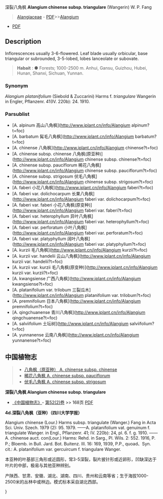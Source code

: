深裂八角枫 **Alangium chinense subsp. triangulare** (Wangerin) W. P. Fang

> [Alangiaceae](http://www.iplant.cn/info/Alangiaceae?t=foc) - [PDF](http://www.iplant.cn/foc/pdf/Alangiaceae.pdf)>>[Alangium](http://www.iplant.cn/info/Alangium?t=foc)
 - [PDF](http://www.iplant.cn/foc/pdf/Alangium.pdf)

## Description

Inflorescences usually 3-6-flowered. Leaf blade usually orbicular, base triangular or subrounded, 3-5-lobed, lobes lanceolate or subovate.


> **Habait** : 
>● Forests; 1000-2500 m. Anhui, Gansu, Guizhou, Hubei, Hunan, Shanxi, Sichuan, Yunnan.

### Synonym
*Alangium platanifolium* (Siebold & Zuccarini) Harms f. *triangulare* Wangerin in Engler, Pflanzenr. 41(IV. 220b): 24. 1910.

### Parsublist

* [A.  alpinum  高山八角枫](http://www.iplant.cn/info/Alangium alpinum?t=foc)
* [A.  barbatum  髯毛八角枫](http://www.iplant.cn/info/Alangium barbatum?t=foc)
* [A.  chinense  八角枫](http://www.iplant.cn/info/Alangium chinense?t=foc)
* [A.  chinense subsp. chinense  八角枫(原亚种)](http://www.iplant.cn/info/Alangium chinense subsp. chinense?t=foc)
* [A.  chinense subsp. pauciflorum  稀花八角枫](http://www.iplant.cn/info/Alangium chinense subsp. pauciflorum?t=foc)
* [A.  chinense subsp. strigosum  伏毛八角枫](http://www.iplant.cn/info/Alangium chinense subsp. strigosum?t=foc)
* [A.  faberi  小花八角枫](http://www.iplant.cn/info/Alangium faberi?t=foc)
* [A.  faberi var. dolichocarpum  长果八角枫](http://www.iplant.cn/info/Alangium faberi var. dolichocarpum?t=foc)
* [A.  faberi var. faberi  小花八角枫(原变种)](http://www.iplant.cn/info/Alangium faberi var. faberi?t=foc)
* [A.  faberi var. heterophyllum  异叶八角枫](http://www.iplant.cn/info/Alangium faberi var. heterophyllum?t=foc)
* [A.  faberi var. perforatum  小叶八角枫](http://www.iplant.cn/info/Alangium faberi var. perforatum?t=foc)
* [A.  faberi var. platyphyllum  阔叶八角枫](http://www.iplant.cn/info/Alangium faberi var. platyphyllum?t=foc)
* [A.  kurzii  毛八角枫](http://www.iplant.cn/info/Alangium kurzii?t=foc)
* [A.  kurzii var. handelii  云山八角枫](http://www.iplant.cn/info/Alangium kurzii var. handelii?t=foc)
* [A.  kurzii var. kurzii  毛八角枫(原变种)](http://www.iplant.cn/info/Alangium kurzii var. kurzii?t=foc)
* [A.  kwangsiense  广西八角枫](http://www.iplant.cn/info/Alangium kwangsiense?t=foc)
* [A.  platanifolium var. trilobum  三裂瓜木](http://www.iplant.cn/info/Alangium platanifolium var. trilobum?t=foc)
* [A.  premnifolium  日本八角枫](http://www.iplant.cn/info/Alangium premnifolium?t=foc)
* [A.  qingchuanense  青川八角枫](http://www.iplant.cn/info/Alangium qingchuanense?t=foc)
* [A.  salviifolium  土坛树](http://www.iplant.cn/info/Alangium salviifolium?t=foc)
* [A.  yunnanense  云南八角枫](http://www.iplant.cn/info/Alangium yunnanense?t=foc)

## 中国植物志

> * [八角枫（原亚种）  A.  chinense subsp. chinense](Alangium-chinense-subsp-chinense-八角枫(原亚种).md)
> * [稀花八角枫  A.  chinense subsp. pauciflorum](Alangium-chinense-subsp-pauciflorum-稀花八角枫.md)
> * [伏毛八角枫  A.  chinense subsp. strigosum](Alangium-chinense-subsp-strigosum-伏毛八角枫.md)


**深裂八角枫 Alangium chinense subsp. triangulare**

* [《中国植物志》](http://www.iplant.cn/frps)- [第52(2)卷](http://www.iplant.cn/frps/vol/52(2)) >> 168页 [PDF](http://www.iplant.cn/frps/pdf/52(2)/168.pdf)


**4d.深裂八角枫（亚种）（四川大学学报）**

Alangium chinense (Lour.) Harms subsp. triangulate (Wanger.) Fang in Acta Sci. Univ. Szech. 1979 (2): 95. 1979. ——A. platanifolium vat. genuinum f. triangulate Wanger. in Engl., Pflanzenr. 41; IV. 220b): 24, pl. 6. f. g. 1910. ——A. chinense auct. con(Lour.) Harms: Rehd. in Sarg., Pl. Wils. 2: 552. 1916, P. P.; Bloemb. in Bull. Jard. Bot. Buitenz. III. 16: 169, 1939, P.P., quoad、Syn. cit.: A. platanifolium var. gercuircum f. triangulare Wanger.

本亚种的叶基部三角形或近圆形，常3-5深裂，裂片披针形或近卵形，凹缺深达于叶片的中部，极易与其他亚种辨别。

产陕西、甘肃、安徽、湖北、湖南、四川、贵州和云南等省；生于海拔1000-2500米的丛林中或林边。模式标本采自湖北西部。

}